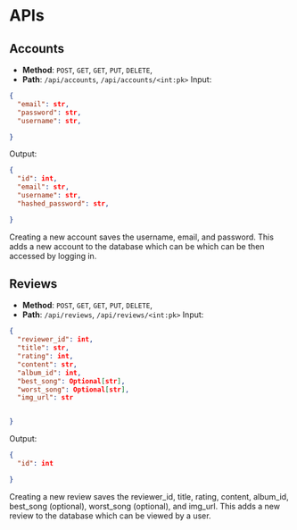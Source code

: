 # APIs

## Accounts

- **Method**: `POST`, `GET`, `GET`, `PUT`, `DELETE`,
- **Path**: `/api/accounts`, `/api/accounts/<int:pk>`
  Input:

```json
{
  "email": str,
  "password": str,
  "username": str,

}
```

Output:

```json
{
  "id": int,
  "email": str,
  "username": str,
  "hashed_password": str,

}
```

Creating a new account saves the username, email, and password. This adds a new account to the database which can be which can be then accessed by logging in.

## Reviews

- **Method**: `POST`, `GET`, `GET`, `PUT`, `DELETE`,
- **Path**: `/api/reviews`, `/api/reviews/<int:pk>`
  Input:

```json
{
  "reviewer_id": int,
  "title": str,
  "rating": int,
  "content": str,
  "album_id": int,
  "best_song": Optional[str],
  "worst_song": Optional[str],
  "img_url": str


}
```

Output:

```json
{
  "id": int

}
```

Creating a new review saves the reviewer_id, title, rating, content, album_id, best_song (optional), worst_song (optional), and img_url. This adds a new review to the database which can be viewed by a user.
